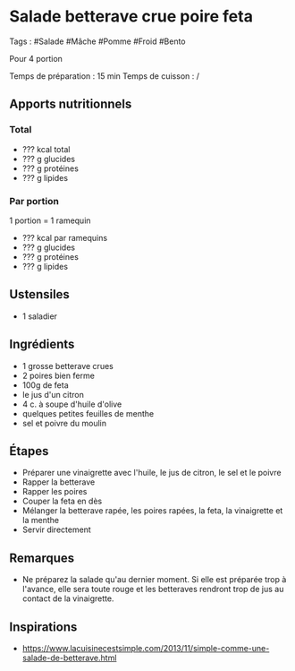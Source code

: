 # Salade betterave crue poire feta

Tags : #Salade #Mâche #Pomme #Froid #Bento

Pour 4 portion

Temps de préparation : 15 min
Temps de cuisson : /

## Apports nutritionnels

### Total

* ??? kcal total
* ??? g glucides
* ??? g protéines
* ??? g lipides

### Par portion

1 portion = 1 ramequin

* ??? kcal par ramequins
* ??? g glucides
* ??? g protéines
* ??? g lipides

## Ustensiles

* 1 saladier

## Ingrédients

* 1 grosse betterave crues
* 2 poires bien ferme
* 100g de feta
* le jus d'un citron
* 4 c. à soupe d'huile d'olive
* quelques petites feuilles de menthe
* sel et poivre du moulin

## Étapes

* Préparer une vinaigrette avec l'huile, le jus de citron, le sel et le poivre
* Rapper la betterave
* Rapper les poires
* Couper la feta en dès
* Mélanger la betterave rapée, les poires rapées, la feta, la vinaigrette et la menthe
* Servir directement

## Remarques

* Ne préparez la salade qu'au dernier moment. Si elle est préparée trop à l'avance, elle sera toute rouge et les betteraves rendront trop de jus au contact de la vinaigrette.

## Inspirations

* https://www.lacuisinecestsimple.com/2013/11/simple-comme-une-salade-de-betterave.html